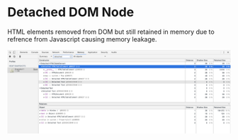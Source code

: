 # Detached DOM Node
HTML elements removed from DOM but still retained in memory due to refrence from Javascript causing memory leakage.


<img src="/public/images/detached-table.png" />

